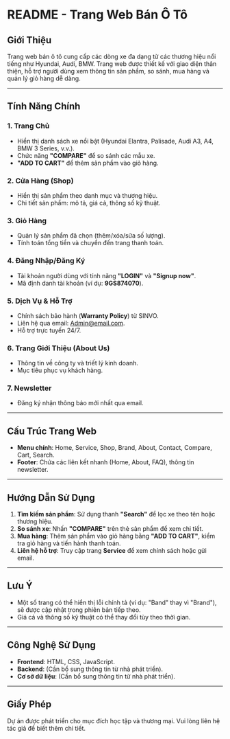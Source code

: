 # README - Trang Web Bán Ô Tô

## Giới Thiệu
Trang web bán ô tô cung cấp các dòng xe đa dạng từ các thương hiệu nổi tiếng như Hyundai, Audi, BMW. Trang web được thiết kế với giao diện thân thiện, hỗ trợ người dùng xem thông tin sản phẩm, so sánh, mua hàng và quản lý giỏ hàng dễ dàng.

---

## Tính Năng Chính
### 1. **Trang Chủ**
- Hiển thị danh sách xe nổi bật (Hyundai Elantra, Palisade, Audi A3, A4, BMW 3 Series, v.v.).
- Chức năng **"COMPARE"** để so sánh các mẫu xe.
- **"ADD TO CART"** để thêm sản phẩm vào giỏ hàng.

### 2. **Cửa Hàng (Shop)**
- Hiển thị sản phẩm theo danh mục và thương hiệu.
- Chi tiết sản phẩm: mô tả, giá cả, thông số kỹ thuật.

### 3. **Giỏ Hàng**
- Quản lý sản phẩm đã chọn (thêm/xóa/sửa số lượng).
- Tính toán tổng tiền và chuyển đến trang thanh toán.

### 4. **Đăng Nhập/Đăng Ký**
- Tài khoản người dùng với tính năng **"LOGIN"** và **"Signup now"**.
- Mã định danh tài khoản (ví dụ: **9GS874070**).

### 5. **Dịch Vụ & Hỗ Trợ**
- Chính sách bảo hành (**Warranty Policy**) từ SINVO.
- Liên hệ qua email: [Admin@email.com](mailto:Admin@email.com).
- Hỗ trợ trực tuyến 24/7.

### 6. **Trang Giới Thiệu (About Us)**
- Thông tin về công ty và triết lý kinh doanh.
- Mục tiêu phục vụ khách hàng.

### 7. **Newsletter**
- Đăng ký nhận thông báo mới nhất qua email.

---

## Cấu Trúc Trang Web
- **Menu chính**: Home, Service, Shop, Brand, About, Contact, Compare, Cart, Search.
- **Footer**: Chứa các liên kết nhanh (Home, About, FAQ), thông tin newsletter.

---

## Hướng Dẫn Sử Dụng
1. **Tìm kiếm sản phẩm**: Sử dụng thanh **"Search"** để lọc xe theo tên hoặc thương hiệu.
2. **So sánh xe**: Nhấn **"COMPARE"** trên thẻ sản phẩm để xem chi tiết.
3. **Mua hàng**: Thêm sản phẩm vào giỏ hàng bằng **"ADD TO CART"**, kiểm tra giỏ hàng và tiến hành thanh toán.
4. **Liên hệ hỗ trợ**: Truy cập trang **Service** để xem chính sách hoặc gửi email.

---

## Lưu Ý
- Một số trang có thể hiển thị lỗi chính tả (ví dụ: "Band" thay vì "Brand"), sẽ được cập nhật trong phiên bản tiếp theo.
- Giá cả và thông số kỹ thuật có thể thay đổi tùy theo thời gian.

---

## Công Nghệ Sử Dụng
- **Frontend**: HTML, CSS, JavaScript.
- **Backend**: (Cần bổ sung thông tin từ nhà phát triển).
- **Cơ sở dữ liệu**: (Cần bổ sung thông tin từ nhà phát triển).

---

## Giấy Phép
Dự án được phát triển cho mục đích học tập và thương mại. Vui lòng liên hệ tác giả để biết thêm chi tiết.